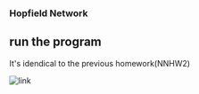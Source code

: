 ### Hopfield Network

## run the program

It's idendical to the previous homework(NNHW2)

![link](https://github.com/AlbertDoggyLin/nn_hw2)